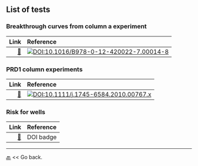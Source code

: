 ## List of tests

### Breakthrough curves from column a experiment

| Link | Reference |
|--:|:--|
|[&#128208;](https://edsaac.github.io/VirusTransport_RxSandbox/test/btCol.html) | [![DOI:10.1016/B978-0-12-420022-7.00014-8](https://zenodo.org/badge/DOI/10.1016/B978-0-12-420022-7.00014-8.svg)](https://linkinghub.elsevier.com/retrieve/pii/B9780124200227000148) |

### PRD1 column experiments

| Link | Reference |
|--:|:--|
| [&#128208;](https://edsaac.github.io/VirusTransport_RxSandbox/test/phagesPRD1.html) | [![DOI:10.1111/j.1745-6584.2010.00767.x](https://zenodo.org/badge/DOI/10.1111/j.1745-6584.2010.00767.x.svg)](https://doi.org/10.1111/j.1745-6584.2010.00767.x) |

### Risk for wells

| Link | Reference |
|--:|:--|
|[&#128208;](https://edsaac.github.io/VirusTransport_RxSandbox/) | DOI badge|

***

[&#128281;](https://edsaac.github.io/VirusTransport_RxSandbox/) << Go back.